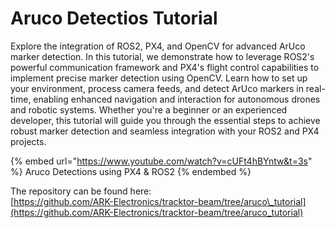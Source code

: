 # Aruco Detectios Tutorial

Explore the integration of ROS2, PX4, and OpenCV for advanced ArUco marker detection. In this tutorial, we demonstrate how to leverage ROS2's powerful communication framework and PX4's flight control capabilities to implement precise marker detection using OpenCV. Learn how to set up your environment, process camera feeds, and detect ArUco markers in real-time, enabling enhanced navigation and interaction for autonomous drones and robotic systems. Whether you're a beginner or an experienced developer, this tutorial will guide you through the essential steps to achieve robust marker detection and seamless integration with your ROS2 and PX4 projects.

{% embed url="https://www.youtube.com/watch?v=cUFt4hBYntw&t=3s" %}
Aruco Detections using PX4 & ROS2
{% endembed %}

The repository can be found here:\
[https://github.com/ARK-Electronics/tracktor-beam/tree/aruco\_tutorial](https://github.com/ARK-Electronics/tracktor-beam/tree/aruco_tutorial)

